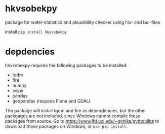 # hkvsobekpy
package for water-statistics and plausibility checker using his- and bui-files

install
`pip install hkvsobekpy`

# depdencies
hkvsobekpy requires the following packages to be installed:
- tqdm
- fire
- numpy
- scipy
- pandas
- geopandas (requires Fiona and GDAL)

The package will install tqdm and fire as dependencies, but the other packgages are not included, since Windows cannot compile these packages from source. 
Go to https://www.lfd.uci.edu/~gohlke/pythonlibs to download these packages on Windows, or `use pip install`.

